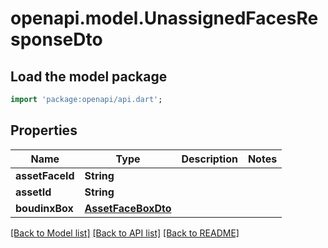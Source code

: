 # openapi.model.UnassignedFacesResponseDto

## Load the model package
```dart
import 'package:openapi/api.dart';
```

## Properties
Name | Type | Description | Notes
------------ | ------------- | ------------- | -------------
**assetFaceId** | **String** |  | 
**assetId** | **String** |  | 
**boudinxBox** | [**AssetFaceBoxDto**](AssetFaceBoxDto.md) |  | 

[[Back to Model list]](../README.md#documentation-for-models) [[Back to API list]](../README.md#documentation-for-api-endpoints) [[Back to README]](../README.md)


